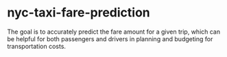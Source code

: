 # nyc-taxi-fare-prediction
The goal is to accurately predict the fare amount for a given trip, which can be helpful for both passengers and drivers in planning and budgeting for transportation costs.
